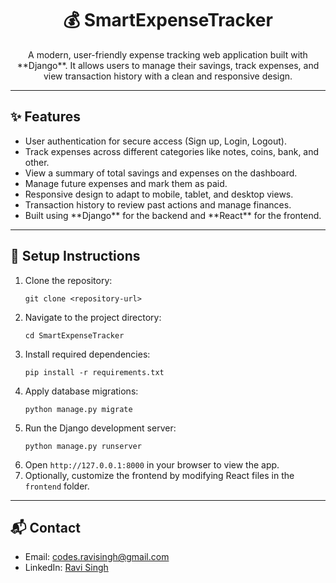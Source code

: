 <h1 align="center">💰 SmartExpenseTracker</h1>

<p align="center">
  A modern, user-friendly expense tracking web application built with **Django**. It allows users to manage their savings, track expenses, and view transaction history with a clean and responsive design.
</p>

---

<h2>✨ Features</h2>
<ul>
  <li>User authentication for secure access (Sign up, Login, Logout).</li>
  <li>Track expenses across different categories like notes, coins, bank, and other.</li>
  <li>View a summary of total savings and expenses on the dashboard.</li>
  <li>Manage future expenses and mark them as paid.</li>
  <li>Responsive design to adapt to mobile, tablet, and desktop views.</li>
  <li>Transaction history to review past actions and manage finances.</li>
  <li>Built using **Django** for the backend and **React** for the frontend.</li>
</ul>

---

<h2>📂 Setup Instructions</h2>
<ol>
  <li>Clone the repository:
    <pre><code>git clone &lt;repository-url&gt;</code></pre>
  </li>
  <li>Navigate to the project directory:
    <pre><code>cd SmartExpenseTracker</code></pre>
  </li>
  <li>Install required dependencies:
    <pre><code>pip install -r requirements.txt</code></pre>
  </li>
  <li>Apply database migrations:
    <pre><code>python manage.py migrate</code></pre>
  </li>
  <li>Run the Django development server:
    <pre><code>python manage.py runserver</code></pre>
  </li>
  <li>Open <code>http://127.0.0.1:8000</code> in your browser to view the app.</li>
  <li>Optionally, customize the frontend by modifying React files in the <code>frontend</code> folder.</li>
</ol>

---

<h2>📬 Contact</h2>
<ul>
  <li>Email: <a href="mailto:codes.ravisingh@gmail.com">codes.ravisingh@gmail.com</a></li>
  <li>LinkedIn: <a href="https://www.linkedin.com/in/ravi-singh-53894933a?utm_source=share&utm_campaign=share_via&utm_content=profile&utm_medium=android_app" target="_blank">Ravi Singh</a></li>
</ul>

